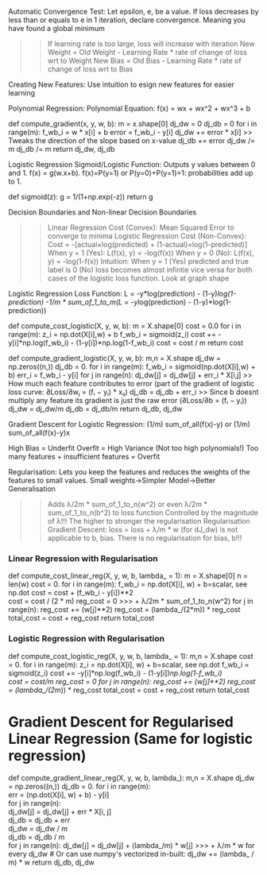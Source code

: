 Automatic Convergence Test: Let epsilon, e, be a value. If loss decreases by less than or equals to e in 1 iteration, declare convergence. Meaning you have found a global minimum
>> If learning rate is too large, loss will increase with iteration
>> New Weight = Old Weight - Learning Rate * rate of change of loss wrt to Weight
>> New Bias = Old Bias - Learning Rate * rate of change of loss wrt to Bias

Creating New Features: Use intuition to esign new features for easier learning

Polynomial Regression: 
Polynomial Equation: f(x) = wx + wx^2 + wx^3 + b

def compute_gradient(x, y, w, b): 
    m = x.shape[0]
    dj_dw = 0
    dj_db = 0
    for i in range(m):
        f_wb_i = w * x[i] + b
        error = f_wb_i - y[i]
        dj_dw += error * x[i] >> Tweaks the direction of the slope based on x-value
        dj_db += error
    dj_dw /= m
    dj_db /= m
    return dj_dw, dj_db

Logistic Regression
Sigmoid/Logistic Function: Outputs y values between 0 and 1. f(x) = g(w.x+b).
f(x)=P(y=1) or P(y=0)+P(y=1)=1: probabilities add up to 1. 

def sigmoid(z):
    g = 1/(1+np.exp(-z))
    return g

Decision Boundaries and Non-linear Decision Boundaries
>> Linear Regression Cost (Convex): Mean Squared Error to converge to minima
>> Logistic Regression Cost (Non-Convex): Cost = -[actual×log(predicted) + (1-actual)×log(1-predicted)]
>> When y = 1 (Yes): L(f(x), y) = -log(f(x))
>> When y = 0 (No): L(f(x), y) = -log(1-f(x))
>> Intuition: When y = 1 (Yes) predicted and true label is 0 (No) loss becomes almost infintie vice versa for both cases of the logistic loss function. Look at graph shape

Logistic Regression Loss Function:
L = -y*log(prediction) - (1-y)*log(1-prediction) 
-1/m * sum_of_1_to_m(L = -y*log(prediction) - (1-y)*log(1-prediction))

def compute_cost_logistic(X, y, w, b):
    m = X.shape[0]
    cost = 0.0
    for i in range(m):
        z_i = np.dot(X[i],w) + b
        f_wb_i = sigmoid(z_i)
        cost +=  -y[i]*np.log(f_wb_i) - (1-y[i])*np.log(1-f_wb_i)
    cost = cost / m
    return cost

def compute_gradient_logistic(X, y, w, b): 
    m,n = X.shape
    dj_dw = np.zeros((n,))
    dj_db = 0.
    for i in range(m):
        f_wb_i = sigmoid(np.dot(X[i],w) + b)
        err_i  = f_wb_i  - y[i]
        for j in range(n):
            dj_dw[j] = dj_dw[j] + err_i * X[i,j] >> How much each feature contributes to error (part of the gradient of logistic loss curve: ∂Loss/∂wⱼ = (fᵢ − yᵢ) * xᵢⱼ)
        dj_db = dj_db + err_i >> Since b doesnt multiply any feature its gradient is just the raw error (∂Loss/∂b = (fᵢ − yᵢ))
    dj_dw = dj_dw/m
    dj_db = dj_db/m
    return dj_db, dj_dw  

Gradient Descent for Logistic Regression: (1/m) sum_of_all(f(x)-y) or (1/m) sum_of_all(f(x)-y)x

High Bias = Underfit
Overfit = High Variance (Not too high polynomials!)
Too many features + insufficient features = Overfit

Regularisation: Lets you keep the features and reduces the weights of the features to small values. Small weights->Simpler Model->Better Generalisation
>> Adds λ/2m * sum_of_1_to_n(w^2) or even λ/2m * sum_of_1_to_n(b^2) to loss function
>> Controlled by the magnitude of λ!!! The higher to stronger the regularisation
Regularisation Gradient Descent: loss = loss + λ/m * w (for dJ_dw) is not applicable to b, bias. 
>> There is no regularisation for bias, b!!!

### Linear Regression with Regularisation
def compute_cost_linear_reg(X, y, w, b, lambda_ = 1):
    m  = X.shape[0]
    n  = len(w)
    cost = 0.
    for i in range(m):
        f_wb_i = np.dot(X[i], w) + b=scalar, see np.dot
        cost = cost + (f_wb_i - y[i])**2            
    cost = cost / (2 * m) 
    reg_cost = 0    >>> + λ/2m * sum_of_1_to_n(w^2)
    for j in range(n):
        reg_cost += (w[j]**2)
    reg_cost = (lambda_/(2*m)) * reg_cost
    total_cost = cost + reg_cost
    return total_cost


### Logistic Regression with Regularisation
def compute_cost_logistic_reg(X, y, w, b, lambda_ = 1):
    m,n  = X.shape
    cost = 0.
    for i in range(m):
        z_i = np.dot(X[i], w) + b=scalar, see np.dot
        f_wb_i = sigmoid(z_i)
        cost +=  -y[i]*np.log(f_wb_i) - (1-y[i])*np.log(1-f_wb_i)  
    cost = cost/m
    reg_cost = 0
    for j in range(n):
        reg_cost += (w[j]**2)
    reg_cost = (lambda_/(2*m)) * reg_cost
    total_cost = cost + reg_cost
    return total_cost

# Gradient Descent for Regularised Linear Regression (Same for logistic regression)
def compute_gradient_linear_reg(X, y, w, b, lambda_): 
    m,n = X.shape
    dj_dw = np.zeros((n,))
    dj_db = 0.
    for i in range(m):                             
        err = (np.dot(X[i], w) + b) - y[i]                 
        for j in range(n):                         
            dj_dw[j] = dj_dw[j] + err * X[i, j]               
        dj_db = dj_db + err                        
    dj_dw = dj_dw / m                                
    dj_db = dj_db / m   
    for j in range(n):
        dj_dw[j] = dj_dw[j] + (lambda_/m) * w[j]   >>> + λ/m * w for every dj_dw
        # Or can use numpy's vectorized in-built: dj_dw += (lambda_ / m) * w
    return dj_db, dj_dw
